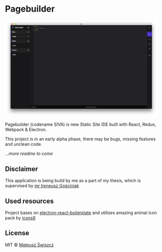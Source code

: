 # Pagebuilder

![Editor Screenshot](https://github.com/mswiszcz/pagebuilder/blob/master/resources/screenshot.png)

Pagebuilder (codename SIVA) is new Static Site IDE built with React, Redux, Webpack & Electron.

This project is in an early alpha phase, there may be bugs, missing features and unclean code.

*...more readme to come*

## Disclaimer

This application is being build by me as a part of my thesis, which is supervised by [mr Ireneusz Gościniak](http://zmigk.ii.us.edu.pl/pracownicy/gosciniak/)

## Used resources

Project bases on [electron-react-boilerplate](https://github.com/chentsulin/electron-react-boilerplate) and utilizes amazing animal icon pack by [icons8](https://icons8.com/)

## License

MIT © [Mateusz Świszcz](http://github.com/mswiszcz)

